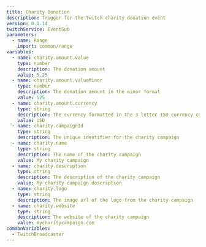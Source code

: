 ```yaml
---
title: Charity Donation
description: Trigger for the Twitch charity donation event
version: 0.1.14
twitchService: EventSub
parameters:
  - name: Range
    import: common/range
variables:
  - name: charity.amount.value
    type: number
    description: The donation amount
    value: 5.25
  - name: charity.amount.valueMinor
    type: number
    description: The donation amount in the minor format
    value: 525
  - name: charity.amount.currency
    type: string
    description: The currency formatted in the 3 letter ISO currency code of the donation
    value: USD
  - name: charity.campaignId
    type: string
    description: The unique identifier for the charity campaign
  - name: charity.name
    type: string
    description: The name of the charity campaign
    value: My charity campaign
  - name: charity.description
    type: string
    description: The description of the charity campaign
    value: My charity campaign description
  - name: charity.logo
    type: string
    description: The image url of the logo from the charity campaign
  - name: charity.website
    type: string
    description: The website of the charity campaign
    value: mycharitycampaign.com
commonVariables:
  - TwitchBroadcaster
---
```

